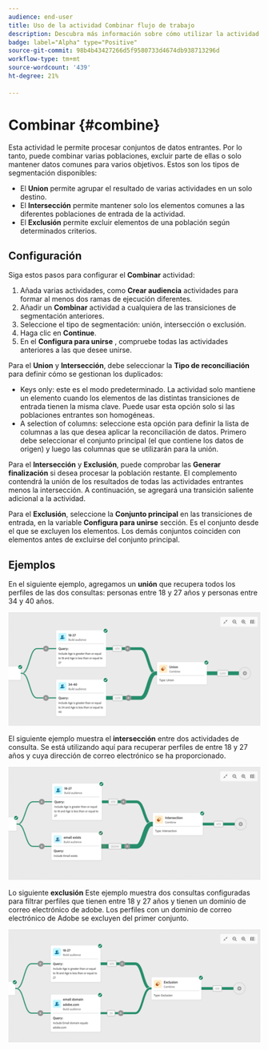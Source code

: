 ```yaml
---
audience: end-user
title: Uso de la actividad Combinar flujo de trabajo
description: Descubra más información sobre cómo utilizar la actividad del flujo de trabajo Combinar
badge: label="Alpha" type="Positive"
source-git-commit: 98b4b43427266d5f9580733d4674db938713296d
workflow-type: tm+mt
source-wordcount: '439'
ht-degree: 21%

---
```



# Combinar {#combine}

Esta actividad le permite procesar conjuntos de datos entrantes. Por lo tanto, puede combinar varias poblaciones, excluir parte de ellas o solo mantener datos comunes para varios objetivos. Estos son los tipos de segmentación disponibles:

<!--
The **Combine** activity can be placed after any other activity, but not at the beginning of the workflow. Any activity can be placed after the **Combine**.
-->

* El **Union** permite agrupar el resultado de varias actividades en un solo destino.
* El **Intersección** permite mantener solo los elementos comunes a las diferentes poblaciones de entrada de la actividad.
* El **Exclusión** permite excluir elementos de una población según determinados criterios.

## Configuración

Siga estos pasos para configurar el **Combinar** actividad:

1. Añada varias actividades, como **Crear audiencia** actividades para formar al menos dos ramas de ejecución diferentes.
1. Añadir un **Combinar** actividad a cualquiera de las transiciones de segmentación anteriores.
1. Seleccione el tipo de segmentación: unión, intersección o exclusión.
1. Haga clic en **Continue**.
1. En el **Configura para unirse** , compruebe todas las actividades anteriores a las que desee unirse.

Para el **Union** y **Intersección**, debe seleccionar la **Tipo de reconciliación** para definir cómo se gestionan los duplicados:

* Keys only: este es el modo predeterminado. La actividad solo mantiene un elemento cuando los elementos de las distintas transiciones de entrada tienen la misma clave. Puede usar esta opción solo si las poblaciones entrantes son homogéneas.
* A selection of columns: seleccione esta opción para definir la lista de columnas a las que desea aplicar la reconciliación de datos. Primero debe seleccionar el conjunto principal (el que contiene los datos de origen) y luego las columnas que se utilizarán para la unión.

Para el **Intersección** y **Exclusión**, puede comprobar las **Generar finalización** si desea procesar la población restante. El complemento contendrá la unión de los resultados de todas las actividades entrantes menos la intersección. A continuación, se agregará una transición saliente adicional a la actividad.

Para el **Exclusión**, seleccione la **Conjunto principal** en las transiciones de entrada, en la variable **Configura para unirse** sección. Es el conjunto desde el que se excluyen los elementos. Los demás conjuntos coinciden con elementos antes de excluirse del conjunto principal.

## Ejemplos

En el siguiente ejemplo, agregamos un **unión** que recupera todos los perfiles de las dos consultas: personas entre 18 y 27 años y personas entre 34 y 40 años.

![](../assets/workflow-union-example.png)

El siguiente ejemplo muestra el **intersección** entre dos actividades de consulta. Se está utilizando aquí para recuperar perfiles de entre 18 y 27 años y cuya dirección de correo electrónico se ha proporcionado.

![](../assets/workflow-intersection-example.png)

Lo siguiente **exclusión** Este ejemplo muestra dos consultas configuradas para filtrar perfiles que tienen entre 18 y 27 años y tienen un dominio de correo electrónico de adobe. Los perfiles con un dominio de correo electrónico de Adobe se excluyen del primer conjunto.

![](../assets/workflow-exclusion-example.png)





